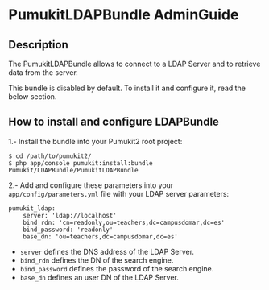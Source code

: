 PumukitLDAPBundle AdminGuide
============================

Description
-----------

The PumukitLDAPBundle allows to connect to a LDAP Server
and to retrieve data from the server.

This bundle is disabled by default. To install it and
configure it, read the below section.


How to install and configure LDAPBundle
---------------------------------------

1.- Install the bundle into your Pumukit2 root project:

```
$ cd /path/to/pumukit2/
$ php app/console pumukit:install:bundle Pumukit/LDAPBundle/PumukitLDAPBundle
```

2.- Add and configure these parameters into your `app/config/parameters.yml` file
with your LDAP server parameters:

```
pumukit_ldap:
    server: 'ldap://localhost'
    bind_rdn: 'cn=readonly,ou=teachers,dc=campusdomar,dc=es'
    bind_password: 'readonly'
    base_dn: 'ou=teachers,dc=campusdomar,dc=es'
```

* `server` defines the DNS address of the LDAP Server.
* `bind_rdn` defines the DN of the search engine.
* `bind_password` defines the password of the search engine.
* `base_dn` defines an user DN of the LDAP Server.